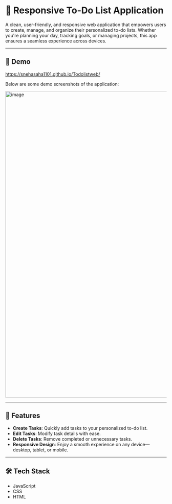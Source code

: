 # 📝 Responsive To-Do List Application

A clean, user-friendly, and responsive web application that empowers users to create, manage, and organize their personalized to-do lists. Whether you're planning your day, tracking goals, or managing projects, this app ensures a seamless experience across devices.

---
## 🚀 Demo
https://snehasaha1101.github.io/Todolistweb/

Below are some demo screenshots of the application:

<img width="959" alt="image" src="https://github.com/user-attachments/assets/feb0f2bb-9e53-4953-8afd-658b82b043ba" />

---
## 🌟 Features

- **Create Tasks**: Quickly add tasks to your personalized to-do list.
- **Edit Tasks**: Modify task details with ease.
- **Delete Tasks**: Remove completed or unnecessary tasks.
- **Responsive Design**: Enjoy a smooth experience on any device—desktop, tablet, or mobile.

---



## 🛠️ Tech Stack

- JavaScript
- CSS
- HTML
